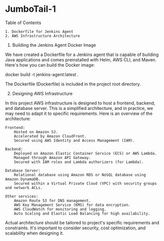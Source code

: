# JumboTail-1
Table of Contents

    1. Dockerfile for Jenkins Agent
    2. AWS Infrastructure Architecture

1. Building the Jenkins Agent Docker Image

We have created a Dockerfile for a Jenkins agent that is capable of building Java applications and comes preinstalled with Helm, AWS CLI, and Maven. Here's how you can build the Docker image:

docker build -t jenkins-agent:latest .

The Dockerfile (Dockerfile) is included in the project root directory.


2. Designing AWS Infrastructure

In this project AWS infrastructure is designed to host a frontend, backend, and database server. This is a simplified architecture, and in practice, we may need to adapt it to specific requirements. Here is an overview of the architecture:

    Frontend:
        Hosted on Amazon S3.
        Accelerated by Amazon CloudFront.
        Secured using AWS Identity and Access Management (IAM).

    Backend:
        Deployed on Amazon Elastic Container Service (ECS) or AWS Lambda.
        Managed through Amazon API Gateway.
        Secured with IAM roles and Lambda authorizers (for Lambda).

    Database Server:
        Relational database using Amazon RDS or NoSQL database using Amazon DynamoDB.
        Secured within a Virtual Private Cloud (VPC) with security groups and network ACLs.

    Other services:
        Amazon Route 53 for DNS management.
        AWS Key Management Service (KMS) for data encryption.
        AWS CloudWatch for monitoring and logging.
        Auto Scaling and Elastic Load Balancing for high availability.

Actual architecture should be tailored to project's specific requirements and constraints. It's important to consider security, cost optimization, and scalability when designing it.